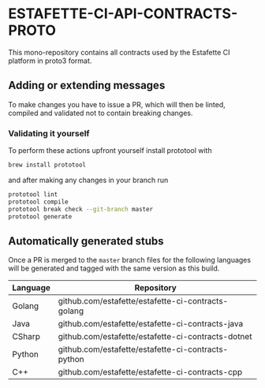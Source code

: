# ESTAFETTE-CI-API-CONTRACTS-PROTO

This mono-repository contains all contracts used by the Estafette CI platform in proto3 format.

## Adding or extending messages

To make changes you have to issue a PR, which will then be linted, compiled and validated not to contain breaking changes. 

### Validating it yourself

To perform these actions upfront yourself install prototool with

```bash
brew install prototool
```

and after making any changes in your branch run

```bash
prototool lint
prototool compile
prototool break check --git-branch master
prototool generate
```


## Automatically generated stubs

Once a PR is merged to the `master` branch files for the following languages will be generated and tagged with the same version as this build.

| Language | Repository                                         |
| -------- | -------------------------------------------------- |
| Golang   | github.com/estafette/estafette-ci-contracts-golang |
| Java     | github.com/estafette/estafette-ci-contracts-java   |
| CSharp   | github.com/estafette/estafette-ci-contracts-dotnet |
| Python   | github.com/estafette/estafette-ci-contracts-python |
| C++      | github.com/estafette/estafette-ci-contracts-cpp    |